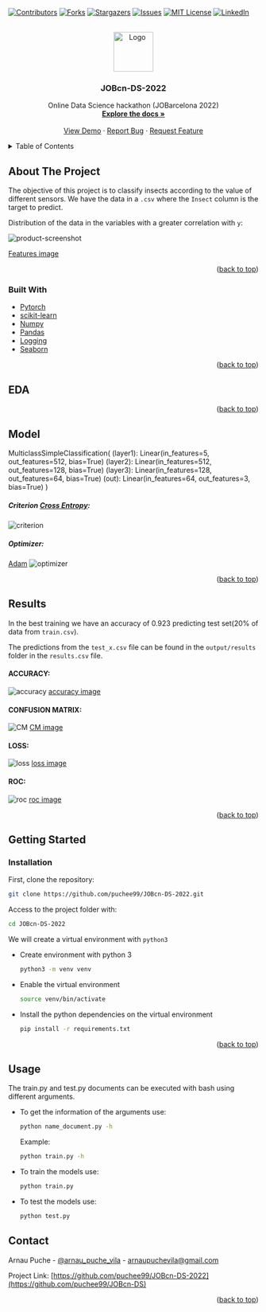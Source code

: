 <div id="top"></div>

<!-- PROJECT SHIELDS -->
<!--
*** https://www.markdownguide.org/basic-syntax/#reference-style-links
-->
[![Contributors][contributors-shield]][contributors-url]
[![Forks][forks-shield]][forks-url]
[![Stargazers][stars-shield]][stars-url]
[![Issues][issues-shield]][issues-url]
[![MIT License][license-shield]][license-url]
[![LinkedIn][linkedin-shield]][linkedin-url]



<!-- PROJECT LOGO -->
<br />
<div align="center">
  <a href="https://github.com/puchee99/JOBcn-DS-2022">
    <img src="images/pytorch.png" alt="Logo" width="80" height="80">
  </a>

  <h3 align="center">JOBcn-DS-2022</h3>

  <p align="center">
    Online Data Science hackathon  (JOBarcelona 2022)
    <br />
    <a href="https://github.com/puchee99/JOBcn-DS-2022"><strong>Explore the docs »</strong></a>
    <br />
    <br />
    <a href="https://github.com/puchee99/JOBcn-DS-2022">View Demo</a>
    ·
    <a href="https://github.com/puchee99/JOBcn-DS-2022/issues">Report Bug</a>
    ·
    <a href="https://github.com/puchee99/JOBcn-DS-2022/issues">Request Feature</a>
  </p>
</div>



<!-- TABLE OF CONTENTS -->
<details>
  <summary>Table of Contents</summary>
  <ol>
    <li>
      <a href="#about-the-project">About The Project</a>
      <ul>
      <li><a href="#built-with">Built With</a></li>
      <li><a href="#eda">EDA</a></li>
      <li><a href="#model">Model</a></li>
      <li><a href="#results">Results</a></li>
      </ul>
    </li>
    <li>
      <a href="#getting-started">Getting Started</a>
      <ul>
        <li><a href="#installation">Installation</a></li>
      </ul>
    </li>
    <li><a href="#usage">Usage</a></li>
    <li><a href="#contact">Contact</a></li>
  </ol>
</details>


<!-- ABOUT THE PROJECT -->
## About The Project

The objective of this project is to classify insects according to the value of different sensors.
We have the data in a `.csv` where the `Insect` column is the target to predict.


Distribution of the data in the variables with a greater correlation with `y`:

![product-screenshot]

[Features image][product-screenshot]


<p align="right">(<a href="#top">back to top</a>)</p>

### Built With

* [Pytorch](https://pytorch.org/)
* [scikit-learn](https://scikit-learn.org/)
* [Numpy](https://numpy.org/)
* [Pandas](https://pandas.pydata.org/)
* [Logging](https://docs.python.org/3/library/logging.html)
* [Seaborn](https://seaborn.pydata.org/)

<p align="right">(<a href="#top">back to top</a>)</p>

## EDA


<p align="right">(<a href="#top">back to top</a>)</p>

## Model

MulticlassSimpleClassification(
  (layer1): Linear(in_features=5, out_features=512, bias=True)
  (layer2): Linear(in_features=512, out_features=128, bias=True)
  (layer3): Linear(in_features=128, out_features=64, bias=True)
  (out): Linear(in_features=64, out_features=3, bias=True)
)

##### Criterion [Cross Entropy][cross-entropy-link]:

![criterion]


##### Optimizer:
[Adam][adam-link]
![optimizer]


<p align="right">(<a href="#top">back to top</a>)</p>

## Results

In the best training we have an accuracy of 0.923 predicting test set(20% of data from `train.csv`).

The predictions from the `test_x.csv` file can be found in the `output/results` folder in the `results.csv` file.

#### ACCURACY:
![accuracy]
[accuracy image][accuracy]

#### CONFUSION MATRIX:
![CM]
[CM image][CM]

#### LOSS:
![loss]
[loss image][loss]

#### ROC:
![roc]
[roc image][roc]

<p align="right">(<a href="#top">back to top</a>)</p>


<!-- GETTING STARTED -->
## Getting Started

### Installation


First, clone the repository:
   ```sh
   git clone https://github.com/puchee99/JOBcn-DS-2022.git
   ```
Access to the project folder with:
  ```sh
  cd JOBcn-DS-2022
  ```

We will create a virtual environment with `python3`
* Create environment with python 3 
    ```sh
    python3 -m venv venv
    ```
    
* Enable the virtual environment
    ```sh
    source venv/bin/activate
    ```

* Install the python dependencies on the virtual environment
    ```sh
    pip install -r requirements.txt
    ```

<p align="right">(<a href="#top">back to top</a>)</p>

## Usage
The train.py and test.py documents can be executed with bash using different arguments.

* To get the information of the arguments use:
    ```sh
    python name_document.py -h
    ```
    Example:
    ```sh
    python train.py -h
    ```
* To train the models use:
    ```sh
    python train.py
    ```
* To test the models use:
    ```sh
    python test.py
    ```

<!-- CONTACT -->
## Contact

Arnau Puche  - [@arnau_puche_vila](https://www.linkedin.com/in/arnau-puche-vila-ds/) - arnaupuchevila@gmail.com

Project Link: [https://github.com/puchee99/JOBcn-DS-2022](https://github.com/puchee99/JOBcn-DS)


<p align="right">(<a href="#top">back to top</a>)</p>



<!-- MARKDOWN LINKS & IMAGES -->
<!-- https://www.markdownguide.org/basic-syntax/#reference-style-links -->
[contributors-shield]: https://img.shields.io/github/contributors/puchee99/JOBcn-DS-2022.svg?style=for-the-badge
[contributors-url]: https://github.com/puchee99/JOBcn-DS-2022/graphs/contributors
[forks-shield]: https://img.shields.io/github/forks/puchee99/JOBcn-DS-2022.svg?style=for-the-badge
[forks-url]: https://github.com/puchee99/JOBcn-DS-2022/network/members
[stars-shield]: https://img.shields.io/github/stars/puchee99/JOBcn-DS-2022.svg?style=for-the-badge
[stars-url]: https://github.com/puchee99/JOBcn-DS-2022/stargazers
[issues-shield]: https://img.shields.io/github/issues/puchee99/JOBcn-DS-2022.svg?style=for-the-badge
[issues-url]: https://github.com/puchee99/JOBcn-DS-2022/issues
[license-shield]: https://img.shields.io/github/license/puchee99/JOBcn-DS-2022.svg?style=for-the-badge
[license-url]: https://github.com/puchee99/JOBcn-DS-2022/blob/main/LICENSE.txt
[linkedin-shield]: https://img.shields.io/badge/-LinkedIn-black.svg?style=for-the-badge&logo=linkedin&colorB=555
[linkedin-url]: https://www.linkedin.com/in/arnau-puche-vila-ds/
[product-screenshot]: output/plots/features_distribution.png
[accuracy]: output/plots/MulticlassSimpleClassification_accuracy.png
[CM]: output/plots/MulticlassSimpleClassification_cm.png
[loss]: output/plots/MulticlassSimpleClassification_loss.png
[roc]: output/plots/MulticlassSimpleClassification_roc.png
[criterion]: images/CrossEntropy.png
[optimizer]: images/Adam.png
[adam-link]: https://pytorch.org/docs/stable/generated/torch.optim.Adam.html#torch.optim.Adam
[cross-entropy-link]: https://pytorch.org/docs/stable/generated/torch.nn.CrossEntropyLoss.html